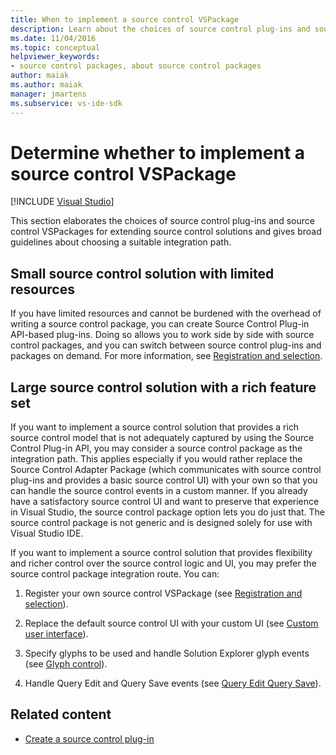 ```yaml
---
title: When to implement a source control VSPackage
description: Learn about the choices of source control plug-ins and source control VSPackages that are available for extending Visual Studio source control solutions.
ms.date: 11/04/2016
ms.topic: conceptual
helpviewer_keywords:
- source control packages, about source control packages
author: maiak
ms.author: maiak
manager: jmartens
ms.subservice: vs-ide-sdk
---
```

# Determine whether to implement a source control VSPackage

 [!INCLUDE [Visual Studio](~/includes/applies-to-version/vs-windows-only.md)]

This section elaborates the choices of source control plug-ins and source control VSPackages for extending source control solutions and gives broad guidelines about choosing a suitable integration path.

## Small source control solution with limited resources

 If you have limited resources and cannot be burdened with the overhead of writing a source control package, you can create Source Control Plug-in API-based plug-ins. Doing so allows you to work side by side with source control packages, and you can switch between source control plug-ins and packages on demand. For more information, see [Registration and selection](../../extensibility/internals/registration-and-selection-source-control-vspackage.md).

## Large source control solution with a rich feature set

 If you want to implement a source control solution that provides a rich source control model that is not adequately captured by using the Source Control Plug-in API, you may consider a source control package as the integration path. This applies especially if you would rather replace the Source Control Adapter Package (which communicates with source control plug-ins and provides a basic source control UI) with your own so that you can handle the source control events in a custom manner. If you already have a satisfactory source control UI and want to preserve that experience in Visual Studio, the source control package option lets you do just that. The source control package is not generic and is designed solely for use with Visual Studio IDE.

 If you want to implement a source control solution that provides flexibility and richer control over the source control logic and UI, you may prefer the source control package integration route. You can:

1. Register your own source control VSPackage (see [Registration and selection](../../extensibility/internals/registration-and-selection-source-control-vspackage.md)).

2. Replace the default source control UI with your custom UI (see [Custom user interface](../../extensibility/internals/custom-user-interface-source-control-vspackage.md)).

3. Specify glyphs to be used and handle Solution Explorer glyph events (see [Glyph control](../../extensibility/internals/glyph-control-source-control-vspackage.md)).

4. Handle Query Edit and Query Save events (see [Query Edit Query Save](../../extensibility/internals/query-edit-query-save-source-control-vspackage.md)).

## Related content

- [Create a source control plug-in](../../extensibility/internals/creating-a-source-control-plug-in.md)
